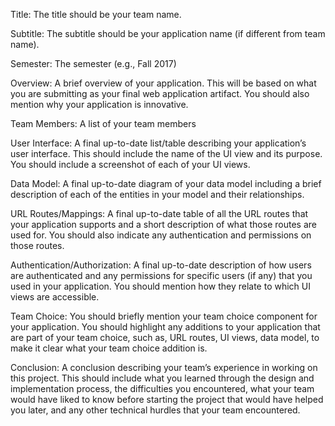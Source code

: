 Title: The title should be your team name.

Subtitle: The subtitle should be your application name (if different from team name).

Semester: The semester (e.g., Fall 2017)

Overview: A brief overview of your application. This will be based on what you are submitting as your final web application artifact. You should also mention why your application is innovative.

Team Members: A list of your team members

User Interface: A final up-to-date list/table describing your application’s user interface. This should include the name of the UI view and its purpose. You should include a screenshot of each of your UI views.

Data Model: A final up-to-date diagram of your data model including a brief description of each of the entities in your model and their relationships.

URL Routes/Mappings: A final up-to-date table of all the URL routes that your application supports and a short description of what those routes are used for. You should also indicate any authentication and permissions on those routes.

Authentication/Authorization: A final up-to-date description of how users are authenticated and any permissions for specific users (if any) that you used in your application. You should mention how they relate to which UI views are accessible.

Team Choice: You should briefly mention your team choice component for your application. You should highlight any additions to your application that are part of your team choice, such as, URL routes, UI views, data model, to make it clear what your team choice addition is.

Conclusion: A conclusion describing your team’s experience in working on this project. This should include what you learned through the design and implementation process, the difficulties you encountered, what your team would have liked to know before starting the project that would have helped you later, and any other technical hurdles that your team encountered.
